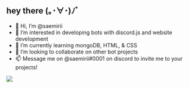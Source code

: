## hey there (｡･∀･)ﾉﾞ
- 👋 Hi, I’m @saemirii
- 👀 I’m interested in developing bots with discord.js and website development
- 🌱 I’m currently learning mongoDB, HTML, & CSS
- 💞️ I’m looking to collaborate on other bot projects
- 📫 Message me on @saemirii#0001 on discord to invite me to your projects!

<img src="https://discord.c99.nl/widget/theme-4/765413623157227530.png">

<!---
saemirii/saemirii is a ✨ special ✨ repository because its `README.md` (this file) appears on your GitHub profile.
You can click the Preview link to take a look at your changes.
--->
